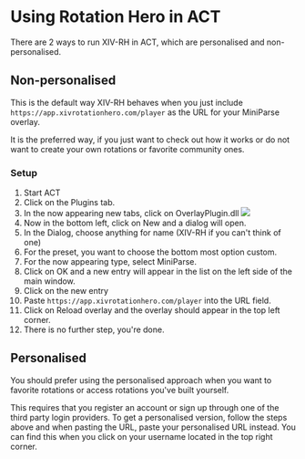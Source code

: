 # Using Rotation Hero in ACT

There are 2 ways to run XIV-RH in ACT, which are personalised and non-personalised.

## Non-personalised

This is the default way XIV-RH behaves when you just include `https://app.xivrotationhero.com/player` as the URL for
your MiniParse overlay.

It is the preferred way, if you just want to check out how it works or do not want to create your own rotations or
favorite community ones.

### Setup

1) Start ACT
2) Click on the Plugins tab.
3) In the now appearing new tabs, click on OverlayPlugin.dll
   <img src="/assets/help/using-rotation-hero/in-act/act-tabs.png" />
4) Now in the bottom left, click on New and a dialog will open.
5) In the Dialog, choose anything for name (XIV-RH if you can't think of one)
6) For the preset, you want to choose the bottom most option custom.
7) For the now appearing type, select MiniParse.
8) Click on OK and a new entry will appear in the list on the left side of the main window.
9) Click on the new entry
10) Paste `https://app.xivrotationhero.com/player` into the URL field.
11) Click on Reload overlay and the overlay should appear in the top left corner.
12) There is no further step, you're done.

## Personalised

You should prefer using the personalised approach when you want to favorite rotations or access rotations you've built
yourself.

This requires that you register an account or sign up through one of the third party login providers. To get a
personalised version, follow the steps above and when pasting the URL, paste your personalised URL instead. You can find
this when you click on your username located in the top right corner.